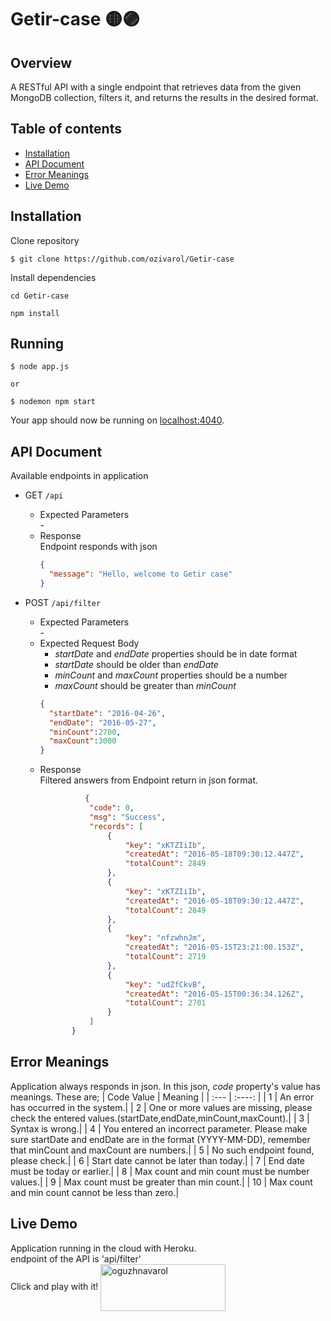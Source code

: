 # Getir-case 🟡🟣


## Overview

A RESTful API with a single endpoint that retrieves data from the given MongoDB collection, filters it, and returns the results in the desired format.


## Table of contents
* [Installation](#installation)
* [API Document](#api-document)
* [Error Meanings](#error-meanings)
* [Live Demo](#live-demo)


## Installation
Clone repository
```
$ git clone https://github.com/ozivarol/Getir-case
```
Install dependencies
```
cd Getir-case

npm install
```

## Running

```
$ node app.js

or

$ nodemon npm start
```
Your app should now be running on [localhost:4040](http://localhost:4040/).



## API Document
Available endpoints in application
- GET `/api`
  - Expected Parameters<br>
      \-
  - Response <br>
      Endpoint responds with json
      ```json
      {
        "message": "Hello, welcome to Getir case"
      }
      ```

- POST `/api/filter`
  - Expected Parameters<br>
      \-
  - Expected Request Body <br>
      - *startDate* and *endDate* properties should be in date format
      - *startDate* should be older than *endDate*
      - *minCount* and *maxCount* properties should be a number
      - *maxCount* should be greater than *minCount*
      ```json
     {
        "startDate": "2016-04-26", 
        "endDate": "2016-05-27", 
        "minCount":2700, 
        "maxCount":3000
     }
      ```
  - Response <br>
   Filtered answers from Endpoint return in json format.
    ```json
              {
               "code": 0,
               "msg": "Success",
               "records": [
                   {
                       "key": "xKTZIiIb",
                       "createdAt": "2016-05-18T09:30:12.447Z",
                       "totalCount": 2849
                   },
                   {
                       "key": "xKTZIiIb",
                       "createdAt": "2016-05-18T09:30:12.447Z",
                       "totalCount": 2849
                   },
                   {
                       "key": "nfzwhnJm",
                       "createdAt": "2016-05-15T23:21:00.153Z",
                       "totalCount": 2719
                   },
                   {
                       "key": "udZfCkvB",
                       "createdAt": "2016-05-15T00:36:34.126Z",
                       "totalCount": 2701
                   }
               ]
           }
    ```
    
## Error Meanings
Application always responds in json. In this json, *code* property's value has meanings. These are;
| Code Value  | Meaning    |
| :---        |    :----:  |
| 1           |  An error has occurred in the system.|
| 2           | One or more values are missing, please check the entered values.(startDate,endDate,minCount,maxCount).|
| 3           |  Syntax is wrong.|
| 4           |  You entered an incorrect parameter. Please make sure startDate and endDate are in the format (YYYY-MM-DD), remember that minCount and maxCount are numbers.|
| 5           |  No such endpoint found, please check.|
| 6           |  Start date cannot be later than today.|
| 7           |  End date must be today or earlier.|
| 8           |  Max count and min count must be number values.|
| 9           |  Max count must be greater than min count.|
| 10          | Max count and min count cannot be less than zero.|

## Live Demo
Application running in the cloud with Heroku. <br>
endpoint of the API is 'api/filter' <br>
Click and play with it!
<a href="https://getir-case-oguzhan-varol.herokuapp.com/api" target="blank"><img align="center" src="https://cdn.icon-icons.com/icons2/2699/PNG/512/heroku_logo_icon_169035.png" alt="oguzhnavarol" height="75" width="200" /></a>
